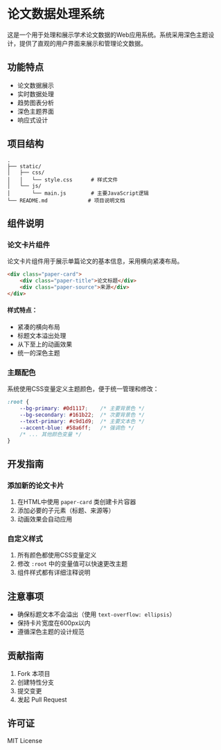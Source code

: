# 论文数据处理系统

这是一个用于处理和展示学术论文数据的Web应用系统。系统采用深色主题设计，提供了直观的用户界面来展示和管理论文数据。

## 功能特点

- 论文数据展示
- 实时数据处理
- 趋势图表分析
- 深色主题界面
- 响应式设计

## 项目结构

```
.
├── static/
│   ├── css/
│   │   └── style.css      # 样式文件
│   └── js/
│       └── main.js        # 主要JavaScript逻辑
└── README.md             # 项目说明文档
```

## 组件说明

### 论文卡片组件

论文卡片组件用于展示单篇论文的基本信息，采用横向紧凑布局。

```html
<div class="paper-card">
    <div class="paper-title">论文标题</div>
    <div class="paper-source">来源</div>
</div>
```

#### 样式特点：
- 紧凑的横向布局
- 标题文本溢出处理
- 从下至上的动画效果
- 统一的深色主题

### 主题配色

系统使用CSS变量定义主题颜色，便于统一管理和修改：

```css
:root {
    --bg-primary: #0d1117;    /* 主要背景色 */
    --bg-secondary: #161b22;  /* 次要背景色 */
    --text-primary: #c9d1d9;  /* 主要文本色 */
    --accent-blue: #58a6ff;   /* 强调色 */
    /* ... 其他颜色变量 */
}
```

## 开发指南

### 添加新的论文卡片

1. 在HTML中使用 `paper-card` 类创建卡片容器
2. 添加必要的子元素（标题、来源等）
3. 动画效果会自动应用

### 自定义样式

1. 所有颜色都使用CSS变量定义
2. 修改 `:root` 中的变量值可以快速更改主题
3. 组件样式都有详细注释说明

## 注意事项

- 确保标题文本不会溢出（使用 `text-overflow: ellipsis`）
- 保持卡片宽度在600px以内
- 遵循深色主题的设计规范

## 贡献指南

1. Fork 本项目
2. 创建特性分支
3. 提交变更
4. 发起 Pull Request

## 许可证

MIT License 
